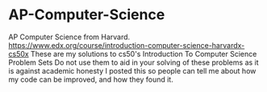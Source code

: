 # AP-Computer-Science
AP Computer Science from Harvard. https://www.edx.org/course/introduction-computer-science-harvardx-cs50x
These are my solutions to cs50's Introduction To Computer Science Problem Sets
Do not use them to aid in your solving of these problems as it is against academic honesty
I posted this so people can tell me about how my code can be improved, and how they found it.
